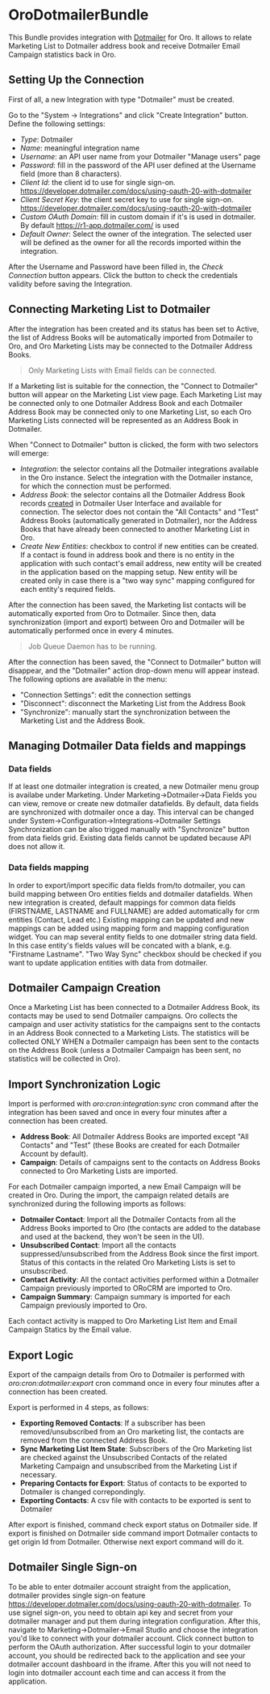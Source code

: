 # OroDotmailerBundle

This Bundle provides integration with [Dotmailer](http://www.dotmailer.com/) for Oro.
It allows to relate Marketing List to Dotmailer address book and receive Dotmailer Email Campaign statistics
back in Oro.

## Setting Up the Connection

First of all, a new Integration with type "Dotmailer" must be created.

Go to the "System -> Integrations" and click "Create Integration" button. Define the following settings:

 - *Type*: Dotmailer
 - *Name*: meaningful integration name
 - *Username*: an API user name from your Dotmailer "Manage users" page
 - *Password*: fill in the password of the API user defined at the Username field (more than 8 characters).
 - *Client Id*: the client id to use for single sign-on. https://developer.dotmailer.com/docs/using-oauth-20-with-dotmailer
 - *Client Secret Key*: the client secret key to use for single sign-on. https://developer.dotmailer.com/docs/using-oauth-20-with-dotmailer
 - *Custom OAuth Domain*: fill in custom domain if it's is used in dotmailer. By default https://r1-app.dotmailer.com/ is used
 - *Default Owner*: Select the owner of the integration. The selected user will be defined as the owner for all the records imported within the integration.

After the Username and Password have been filled in, the *Check Connection* button appears. Click the button to check the credentials validity before saving the Integration.

## Connecting Marketing List to Dotmailer

After the integration has been created and its status has been set to Active, the list of Address Books will be automatically imported from Dotmailer to Oro, and Oro Marketing Lists may be connected to the Dotmailer Address Books.

> Only Marketing Lists with Email fields can be connected.

If a Marketing list is suitable for the connection, the "Connect to Dotmailer" button will appear on the Marketing List view page.
Each Marketing List may be connected only to one Dotmailer Address Book and each Dotmailer Address Book may be connected only to one Marketing List, so each Oro Marketing Lists connected will be represented as an Address Book in Dotmailer.

When "Connect to Dotmailer" button is clicked, the form with two selectors will emerge:

 - *Integration*: the selector contains all the Dotmailer integrations available in the Oro instance. Select the integration with the Dotmailer instance, for which the connection must be performed. 
 - *Address Book*: the selector contains all the Dotmailer Address Book records [created](https://support.dotmailer.com/entries/20663833-Creating-an-address-book) in Dotmailer User Interface and available for connection. The selector does not contain the "All Contacts" and "Test" Address Books (automatically generated in Dotmailer), nor the Address Books that have already been connected to another Marketing List in Oro.
 - *Create New Entities*: checkbox to control if new entities can be created. If a contact is found in address book and there is no entity in the application with such contact's email address, new entity will be created in the application based on the mapping setup. New entity will be created only in case there is a "two way sync" mapping configured for each entity's required fields.

After the connection has been saved, the Marketing list contacts will be automatically exported from Oro to Dotmailer.
Since then, data synchronization (import and export) between Oro and Dotmailer will be automatically performed once in every 4 minutes.

> Job Queue Daemon has to be running.

After the connection has been saved, the "Connect to Dotmailer" button will disappear, and the "Dotmailer" action drop-down menu will appear instead. The following options are available in the menu:

- "Connection Settings": edit the connection settings
- "Disconnect": disconnect the Marketing List from the Address Book
- "Synchronize": manually start the synchronization between the Marketing List and the Address Book.

## Managing Dotmailer Data fields and mappings

### Data fields
If at least one dotmailer integration is created, a new Dotmailer menu group is availabe under Marketing.
Under Marketing->Dotmailer->Data Fields you can view, remove or create new dotmailer datafields.
By default, data fields are synchronized with dotmailer once a day. This interval can be changed under System->Configuration->Integrations->Dotmailer Settings
Synchronization can be also trigged manually with "Synchronize" button from data fields grid.
Existing data fields cannot be updated because API does not allow it.
### Data fields mapping
In order to export/import specific data fields from/to dotmailer, you can build mapping between Oro entities fields and dotmailer datafields.
When new integration is created, default mappings for common data fields (FIRSTNAME, LASTNAME and FULLNAME) are added automatically for crm entities (Contact, Lead etc.)
Existing mapping can be updated and new mappings can be added using mapping form and mapping configuration widget.
You can map several entity fields to one dotmailer string data field. In this case entity's fields values will be concated with a blank, e.g. "Firstname Lastname".
"Two Way Sync" checkbox should be checked if you want to update application entities with data from dotmailer.

## Dotmailer Campaign Creation

Once a Marketing List has been connected to a Dotmailer Address Book, its contacts may be used to send Dotmailer campaigns. Oro collects the campaign and user activity statistics for the campaigns sent to the contacts in an Address Book connected to a Marketing Lists. The statistics will be collected ONLY WHEN a Dotmailer campaign has been sent to the contacts on the Address Book (unless a Dotmailer Campaign has been sent, no statistics will be collected in Oro).


## Import Synchronization Logic

Import is performed with *oro:cron:integration:sync* cron command after the integration has been saved and once in every four minutes after a connection has been created.

 - **Address Book**: All Dotmailer Address Books are imported except "All Contacts" and "Test" (these Books are created for each Dotmailer Account by default).
 - **Campaign**:  Details of campaigns sent to the contacts on Address Books connected to Oro Marketing Lists are imported.

For each Dotmailer campaign imported, a new Email Campaign will be created in Oro. During the import, the campaign related details are synchronized during the following imports as follows:

 - **Dotmailer Contact**: Import all the Dotmailer Contacts from all the Address Books imported to Oro (the contacts are added to the database and used at the backend, they won't be seen in the UI).
 - **Unsubscribed Contact**: Import all the contacts suppressed/unsubscribed from the Address Book since the first import. Status of this contacts in the related Oro Marketing Lists is set to unsubscribed.
 - **Contact Activity**: All the contact activities performed within a Dotmailer Campaign previously imported to ORoCRM are imported to Oro.
 - **Campaign Summary**: Campaign summary is imported for each Campaign previously imported to Oro.

Each contact activity is mapped to Oro Marketing List Item and Email Campaign Statics by the Email value.


## Export Logic

Export of the campaign details from Oro to Dotmailer is performed with *oro:cron:dotmailer:export* cron command once in every four minutes after a connection has been created.

Export is performed in 4 steps, as follows:

 - **Exporting Removed Contacts**: If a subscriber has been removed/unsubscribed from an Oro marketing list, the contacts are removed from the connected Address Book.
 - **Sync Marketing List Item State**: Subscribers of the Oro Marketing list are checked against the Unsubscribed Contacts of the related Marketing Campaign and unsubscribed from the Marketing List if necessary.
 - **Preparing Contacts for Export**: Status of contacts to be exported to Dotmailer is changed correpondingly.
 - **Exporting Contacts**: A csv file with contacts to be exported is sent to Dotmailer

After export is finished, command check export status on Dotmailer side. If export is finished on Dotmailer side command import Dotmailer contacts to get origin Id from Dotmailer. Otherwise next export command will do it.

## Dotmailer Single Sign-on
To be able to enter dotmailer account straight from the application, dotmailer provides single sign-on feature https://developer.dotmailer.com/docs/using-oauth-20-with-dotmailer.
To use signel sign-on, you need to obtain api key and secret from your dotmailer manager and put them during integration configuration.
After this, navigate to Marketing->Dotmailer->Email Studio and choose the integration you'd like to connect with your dotmailer account.
Click connect button to perform the OAuth authorization. After successful login to your dotmailer account, you should be redirected back to the application and see your dotmailer account dashboard in the iframe.
After this you will not need to login into dotmailer account each time and can access it from the application.
